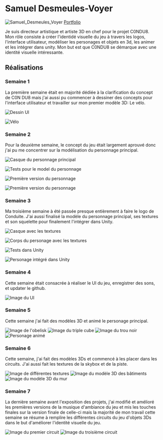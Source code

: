 # Samuel Desmeules-Voyer 

![Samuel_Desmeules_Voyer](../img/samuel_desmeules-voyer.webp)
[Portfolio](https://samesthumain.github.io)

Je suis directeur artistique et artiste 3D en chef pour le projet C0NDU8. Mon rôle consiste à créer l'identidé visuelle du jeu à travers les logos, l'interface utilisateur, modéliser les personages et objets en 3d, les animer et les intégrer dans unity. Mon but est que C0NDU8 se démarque avec une identité visuelle intéressante.

## Réalisations

 <!-- Une image par semaine de la réalisation dont tu es le plus fier avec une légende -->

### Semaine 1
La première semaine était en majorité dédiée à la clarification du concept de C0N DU8 mais j'ai aussi pu commencer à dessiner des concepts pour l'interface utilisateur et travailler sur mon premier modèle 3D: Le vélo.

![Dessin UI](./img/dessin_ui.webp)


![Vélo](./img/velo_statique.webp)

### Semaine 2
Pour la deuxième semaine, le concept du jeu était largement aprouvé donc j'ai pu me concentrer sur la modélisation du personnage principal.

![Casque du personnage principal](./img/casque.webp)


![Tests pour le model du personnage](./img/test_personage.webp)


![Première version du personnage](./img/personage_v1.webp)


![Première version du personnage](./img/personage_v2.webp)

### Semaine 3
Ma troisième semaine à été passée presque entièrement à faire le logo de Conduite. J'ai aussi finalisé la modèle du personnage principal, ses textures et son squelette pour finalement l'intégrer dans Unity.

![Casque avec les textures](./img/casque_texture.webp)


![Corps du personage avec les textures](./img/corps_texture.webp)


![Tests dans Unity](./img/tests_perso_unity.webp)


![Personage intégré dans Unity](./img/integration_perso.webp)

### Semaine 4
Cette semaine était consacrée à réaliser le UI du jeu, enregistrer des sons, et updater le github.

![Image du UI](./img/ui.webp)

### Semaine 5
Cette semaine j'ai fait des modèles 3D et animé le personage principal.

![Image de l'obelisk](./img/obelisk.webp)
![Image du triple cube](./img/triple.webp)
![Image du trou noir](./img/blackhole.webp)
![Personage animé](./img/anime.webp)

### Semaine 6
Cette semaine, j'ai fait des modèles 3Ds et commencé à les placer dans les circuits. J'ai aussi fait les textures de la skybox et de la piste.

![Image de différentes textures](./img/textures.webp)
![Image du modèle 3D des bâtiments](./img/batiment.webp)
![Image du modèle 3D du mur](./img/mur.webp)

### Semaine 7
La dernière semaine avant l'exposition des projets, j'ai modifié et amélioré les premières versions de la musique d'ambiance du jeu et mis les touches finales sur la version finale de celle-ci mais la majorité de mon travail cette semaine se résume à remplire les différentes circuits du jeu d'objets 3Ds dans le but d'améliorer l'identité visuelle du jeu.

![Image du premier circuit](./img/circuit_1.webp)
![Image du troisième circuit](./img/circuit_3.webp)
